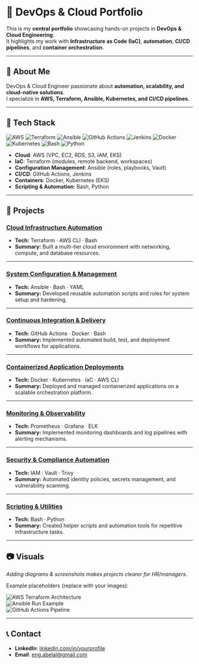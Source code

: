 # 🚀 DevOps & Cloud Portfolio

This is my **central portfolio** showcasing hands-on projects in **DevOps & Cloud Engineering**.  
It highlights my work with **Infrastructure as Code (IaC)**, **automation**, **CI/CD pipelines**, and **container orchestration**.  

---

## 📌 About Me
DevOps & Cloud Engineer passionate about **automation, scalability, and cloud-native solutions**.  
I specialize in **AWS, Terraform, Ansible, Kubernetes, and CI/CD pipelines**.  

---

## 🧰 Tech Stack

![AWS](https://img.shields.io/badge/Cloud-AWS-orange)
![Terraform](https://img.shields.io/badge/IaC-Terraform-blue) 
![Ansible](https://img.shields.io/badge/CM-Ansible-red) 
![GitHub Actions](https://img.shields.io/badge/CI%2FCD-GitHub_Actions-lightgrey) 
![Jenkins](https://img.shields.io/badge/CI%2FCD-Jenkins-green) 
![Docker](https://img.shields.io/badge/Containers-Docker-blue) 
![Kubernetes](https://img.shields.io/badge/Containers-Kubernetes-blue) 
![Bash](https://img.shields.io/badge/Scripting-Bash-black) 
![Python](https://img.shields.io/badge/Scripting-Python-yellow)

- **Cloud**: AWS (VPC, EC2, RDS, S3, IAM, EKS)  
- **IaC**: Terraform (modules, remote backend, workspaces)  
- **Configuration Management**: Ansible (roles, playbooks, Vault)  
- **CI/CD**: GitHub Actions, Jenkins  
- **Containers**: Docker, Kubernetes (EKS)  
- **Scripting & Automation**: Bash, Python  

---

## 📂 Projects

### [Cloud Infrastructure Automation](https://github.com/username/cloud-infra-automation)  
- **Tech:** Terraform · AWS CLI · Bash  
- **Summary:** Built a multi-tier cloud environment with networking, compute, and database resources.  

---

### [System Configuration & Management](https://github.com/username/system-config-management)  
- **Tech:** Ansible · Bash · YAML  
- **Summary:** Developed reusable automation scripts and roles for system setup and hardening.  

---

### [Continuous Integration & Delivery](https://github.com/username/ci-cd-pipelines)  
- **Tech:** GitHub Actions · Docker · Bash  
- **Summary:** Implemented automated build, test, and deployment workflows for applications.  

---

### [Containerized Application Deployments](https://github.com/username/containerized-app-deployments)  
- **Tech:** Docker · Kubernetes · IaC · AWS CLI  
- **Summary:** Deployed and managed containerized applications on a scalable orchestration platform.  

---

### [Monitoring & Observability](https://github.com/username/monitoring-observability)  
- **Tech:** Prometheus · Grafana · ELK  
- **Summary:** Implemented monitoring dashboards and log pipelines with alerting mechanisms.  

---

### [Security & Compliance Automation](https://github.com/username/security-compliance-automation)  
- **Tech:** IAM · Vault · Trivy  
- **Summary:** Automated identity policies, secrets management, and vulnerability scanning.  

---

### [Scripting & Utilities](https://github.com/username/scripting-utilities)  
- **Tech:** Bash · Python  
- **Summary:** Created helper scripts and automation tools for repetitive infrastructure tasks.  

---

## 📷 Visuals

_Adding diagrams & screenshots makes projects clearer for HR/managers._  

Example placeholders (replace with your images):  

![AWS Terraform Architecture](./images/aws-terraform-diagram.png)  
![Ansible Run Example](./images/ansible-run.png)  
![GitHub Actions Pipeline](./images/github-actions-pipeline.png)  

---

## 📞 Contact
- **LinkedIn**: [linkedin.com/in/yourprofile](https://linkedin.com/in/engabelal/)  
- **Email**: eng.abelal@gmail.com 

